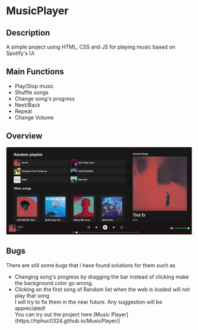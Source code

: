 # MusicPlayer
## Description
A simple project using HTML, CSS and JS for playing music based on Spotify's UI

## Main Functions
<ul>
    <li>Play/Stop music</li>
    <li>Shuffle songs</li>
    <li>Change song's progress</li>
    <li>Next/Back</li>
    <li>Repeat</li>
    <li>Change Volume</li>
</ul>

## Overview
![Screenshot](./assets/images/UI.jpg)

## Bugs
There are still some bugs that i have found solutions for them such as
<ul>
<li>Changing song's progress by dragging the bar instead of clicking make the background color go wrong.</li>
<li>Clicking on the first song of Random list when the web is loaded will not play that song</li>
I will try to fix them in the near future. Any suggestion will be appreciated!
<br>
You can try out the project here [Music Player](https://hphuc0324.github.io/MusicPlayer/)
